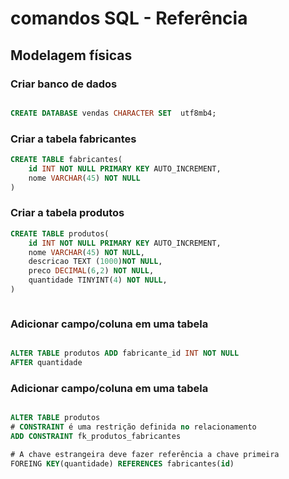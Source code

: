 # comandos SQL - Referência
 <!--___________________________________________________________________________  -->
## Modelagem físicas 

### Criar banco de dados 

```sql

CREATE DATABASE vendas CHARACTER SET  utf8mb4;

```

<!-- ____________________________________________________________________________ -->

### Criar a tabela fabricantes

```sql
CREATE TABLE fabricantes(
    id INT NOT NULL PRIMARY KEY AUTO_INCREMENT,
    nome VARCHAR(45) NOT NULL
)


```
<!-- ____________________________________________________________________________ -->

### Criar a tabela produtos

```sql
CREATE TABLE produtos(
    id INT NOT NULL PRIMARY KEY AUTO_INCREMENT,
    nome VARCHAR(45) NOT NULL,
    descricao TEXT (1000)NOT NULL,
    preco DECIMAL(6,2) NOT NULL,
    quantidade TINYINT(4) NOT NULL,
)



```
<!-- ____________________________________________________________________________ -->

### Adicionar campo/coluna em uma tabela

```sql

ALTER TABLE produtos ADD fabricante_id INT NOT NULL
AFTER quantidade

```
<!-- ____________________________________________________________________________ -->

### Adicionar campo/coluna em uma tabela

```sql

ALTER TABLE produtos
# CONSTRAINT é uma restrição definida no relacionamento
ADD CONSTRAINT fk_produtos_fabricantes

# A chave estrangeira deve fazer referência a chave primeira 
FOREING KEY(quantidade) REFERENCES fabricantes(id)

```
